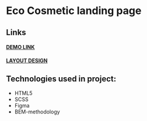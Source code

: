 # Eco Cosmetic landing page

## Links
#### [DEMO LINK](https://mariiastorozhyk.github.io/eco_cosmetic_langing/)
#### [LAYOUT DESIGN](https://www.figma.com/file/Fz588JKGuPS2Bk21De4KE5/brand_of_eco-cosmetics-(Edit)?node-id=1%3A2)

## Technologies used in project:
+ HTML5
+ SCSS
+ Figma
+ BEM-methodology
